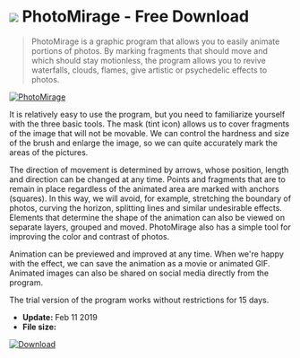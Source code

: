 # ![](https://cdn.softexe.net/static/icon/5/photomirage-9110.png) PhotoMirage  - Free Download

> PhotoMirage is a graphic program that allows you to easily animate portions of photos. By marking fragments that should move and which should stay motionless, the program allows you to revive waterfalls, clouds, flames, give artistic or psychedelic effects to photos.

[![PhotoMirage](https://gallery.dpcdn.pl/imgc/Tools/89707/g_-_420x350_1.5_-_x3dc72820-ec3a-4219-aa5e-07be5afa0874.png)](https://softexe.net/win/multimedia/graphics-editors/photomirage:appR.html)

It is relatively easy to use the program, but you need to familiarize yourself with the three basic tools. The mask (tint icon) allows us to cover fragments of the image that will not be movable. We can control the hardness and size of the brush and enlarge the image, so we can quite accurately mark the areas of the pictures. 
 
 
 The direction of movement is determined by arrows, whose position, length and direction can be changed at any time. Points and fragments that are to remain in place regardless of the animated area are marked with anchors (squares). In this way, we will avoid, for example, stretching the boundary of photos, curving the horizon, splitting lines and similar undesirable effects. Elements that determine the shape of the animation can also be viewed on separate layers, grouped and moved. PhotoMirage also has a simple tool for improving the color and contrast of photos. 
 
 
 Animation can be previewed and improved at any time. When we're happy with the effect, we can save the animation as a movie or animated GIF. Animated images can also be shared on social media directly from the program. 
 
 
 The trial version of the program works without restrictions for 15 days.


- **Update:** Feb 11 2019
- **File size:** 

[![Download](https://cdn.softexe.net/static/img/download.png)](https://softexe.net/win/multimedia/graphics-editors/photomirage:appR.html)

